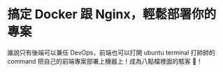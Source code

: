 # 搞定 Docker 跟 Nginx，輕鬆部署你的專案

誰說只有後端可以兼任 DevOps，前端也可以打開 ubuntu terminal 打帥帥的 command 把自己的前端專案部署上機器上！成為八點檔裡面的駭客 🎉！
